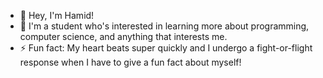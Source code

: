 - 👋 Hey, I'm Hamid!
- 📖 I'm a student who's interested in learning more about programming, computer science, and anything that interests me.
- ⚡ Fun fact: My heart beats super quickly and I undergo a fight-or-flight response when I have to give a fun fact about myself!

<!---
htipu/htipu is a ✨ special ✨ repository because its `README.md` (this file) appears on your GitHub profile.
You can click the Preview link to take a look at your changes.
--->
